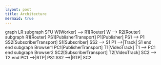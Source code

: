 ```yaml
---
layout: post
title: Architecture
mermaid: true
---
```


<script src="https://cdn.jsdelivr.net/npm/mermaid/dist/mermaid.min.js"></script>
<script>
  mermaid.initialize({
    startOnLoad: true,
    theme: 'default'
  });
</script>

<div class="mermaid">
graph LR
subgraph SFU
    W[Worker] --> R1[Router]
    W --> R2[Router]
    subgraph R1[Router]
        PS1[PublisherTransport]
        P1[Publisher]
        PS1 --> P1
        SS2[SubscriberTransport]
        S1[Subscriber]
        SS2 --> S1
        P1 -->|Track| S1
    end
end
subgraph Browser1
    PC1[PublisherTransport]
    T1[VideoTrack]
    T1 --> PC1
end
subgraph Browser2
    SC2[SubscriberTransport]
    T2[VideoTrack]
    SC2 --> T2
end
PC1 -->|RTP| PS1
SS2 -->|RTP| SC2
</div>

